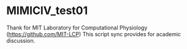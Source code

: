 # MIMICIV_test01
Thank for MIT Laboratory for Computational Physiology (https://github.com/MIT-LCP)
This script sync provides for academic discussion.
